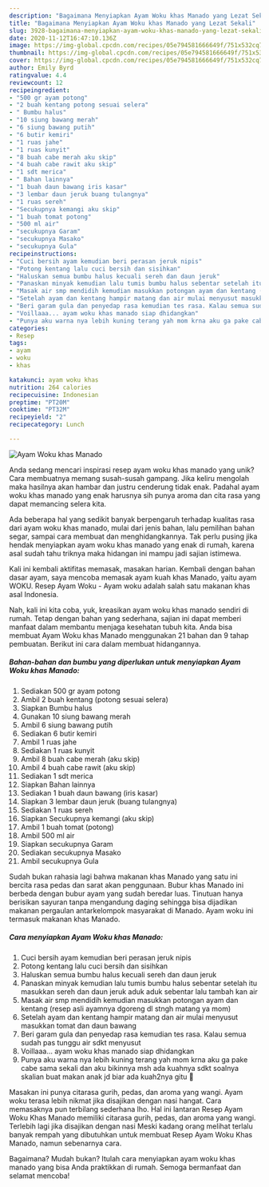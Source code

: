 ```yaml
---
description: "Bagaimana Menyiapkan Ayam Woku khas Manado yang Lezat Sekali"
title: "Bagaimana Menyiapkan Ayam Woku khas Manado yang Lezat Sekali"
slug: 3928-bagaimana-menyiapkan-ayam-woku-khas-manado-yang-lezat-sekali
date: 2020-11-12T16:47:10.136Z
image: https://img-global.cpcdn.com/recipes/05e794581666649f/751x532cq70/ayam-woku-khas-manado-foto-resep-utama.jpg
thumbnail: https://img-global.cpcdn.com/recipes/05e794581666649f/751x532cq70/ayam-woku-khas-manado-foto-resep-utama.jpg
cover: https://img-global.cpcdn.com/recipes/05e794581666649f/751x532cq70/ayam-woku-khas-manado-foto-resep-utama.jpg
author: Emily Byrd
ratingvalue: 4.4
reviewcount: 12
recipeingredient:
- "500 gr ayam potong"
- "2 buah kentang potong sesuai selera"
- " Bumbu halus"
- "10 siung bawang merah"
- "6 siung bawang putih"
- "6 butir kemiri"
- "1 ruas jahe"
- "1 ruas kunyit"
- "8 buah cabe merah aku skip"
- "4 buah cabe rawit aku skip"
- "1 sdt merica"
- " Bahan lainnya"
- "1 buah daun bawang iris kasar"
- "3 lembar daun jeruk buang tulangnya"
- "1 ruas sereh"
- "Secukupnya kemangi aku skip"
- "1 buah tomat potong"
- "500 ml air"
- "secukupnya Garam"
- "secukupnya Masako"
- "secukupnya Gula"
recipeinstructions:
- "Cuci bersih ayam kemudian beri perasan jeruk nipis"
- "Potong kentang lalu cuci bersih dan sisihkan"
- "Haluskan semua bumbu halus kecuali sereh dan daun jeruk"
- "Panaskan minyak kemudian lalu tumis bumbu halus sebentar setelah itu masukkan sereh dan daun jeruk aduk aduk sebentar lalu tambah kan air"
- "Masak air smp mendidih kemudian masukkan potongan ayam dan kentang (resep asli ayamnya dgoreng dl stngh matang ya mom)"
- "Setelah ayam dan kentang hampir matang dan air mulai menyusut masukkan tomat dan daun bawang"
- "Beri garam gula dan penyedap rasa kemudian tes rasa. Kalau semua sudah pas tunggu air sdkt menyusut"
- "Voillaaa... ayam woku khas manado siap dhidangkan"
- "Punya aku warna nya lebih kuning terang yah mom krna aku ga pake cabe sama sekali dan aku bikinnya msh ada kuahnya sdkt soalnya skalian buat makan anak jd biar ada kuah2nya gitu 🤭"
categories:
- Resep
tags:
- ayam
- woku
- khas

katakunci: ayam woku khas 
nutrition: 264 calories
recipecuisine: Indonesian
preptime: "PT20M"
cooktime: "PT32M"
recipeyield: "2"
recipecategory: Lunch

---
```



![Ayam Woku khas Manado](https://img-global.cpcdn.com/recipes/05e794581666649f/751x532cq70/ayam-woku-khas-manado-foto-resep-utama.jpg)

Anda sedang mencari inspirasi resep ayam woku khas manado yang unik? Cara membuatnya memang susah-susah gampang. Jika keliru mengolah maka hasilnya akan hambar dan justru cenderung tidak enak. Padahal ayam woku khas manado yang enak harusnya sih punya aroma dan cita rasa yang dapat memancing selera kita.

Ada beberapa hal yang sedikit banyak berpengaruh terhadap kualitas rasa dari ayam woku khas manado, mulai dari jenis bahan, lalu pemilihan bahan segar, sampai cara membuat dan menghidangkannya. Tak perlu pusing jika hendak menyiapkan ayam woku khas manado yang enak di rumah, karena asal sudah tahu triknya maka hidangan ini mampu jadi sajian istimewa.

Kali ini kembali aktifitas memasak, masakan harian. Kembali dengan bahan dasar ayam, saya mencoba memasak ayam kuah khas Manado, yaitu ayam WOKU. Resep Ayam Woku - Ayam woku adalah salah satu makanan khas asal Indonesia.


Nah, kali ini kita coba, yuk, kreasikan ayam woku khas manado sendiri di rumah. Tetap dengan bahan yang sederhana, sajian ini dapat memberi manfaat dalam membantu menjaga kesehatan tubuh kita. Anda bisa membuat Ayam Woku khas Manado menggunakan 21 bahan dan 9 tahap pembuatan. Berikut ini cara dalam membuat hidangannya.

<!--inarticleads1-->

##### Bahan-bahan dan bumbu yang diperlukan untuk menyiapkan Ayam Woku khas Manado:

1. Sediakan 500 gr ayam potong
1. Ambil 2 buah kentang (potong sesuai selera)
1. Siapkan  Bumbu halus
1. Gunakan 10 siung bawang merah
1. Ambil 6 siung bawang putih
1. Sediakan 6 butir kemiri
1. Ambil 1 ruas jahe
1. Sediakan 1 ruas kunyit
1. Ambil 8 buah cabe merah (aku skip)
1. Ambil 4 buah cabe rawit (aku skip)
1. Sediakan 1 sdt merica
1. Siapkan  Bahan lainnya
1. Sediakan 1 buah daun bawang (iris kasar)
1. Siapkan 3 lembar daun jeruk (buang tulangnya)
1. Sediakan 1 ruas sereh
1. Siapkan Secukupnya kemangi (aku skip)
1. Ambil 1 buah tomat (potong)
1. Ambil 500 ml air
1. Siapkan secukupnya Garam
1. Sediakan secukupnya Masako
1. Ambil secukupnya Gula


Sudah bukan rahasia lagi bahwa makanan khas Manado yang satu ini bercita rasa pedas dan sarat akan penggunaan. Bubur khas Manado ini berbeda dengan bubur ayam yang sudah beredar luas. Tinutuan hanya berisikan sayuran tanpa mengandung daging sehingga bisa dijadikan makanan pergaulan antarkelompok masyarakat di Manado. Ayam woku ini termasuk makanan khas Manado. 

<!--inarticleads2-->

##### Cara menyiapkan Ayam Woku khas Manado:

1. Cuci bersih ayam kemudian beri perasan jeruk nipis
1. Potong kentang lalu cuci bersih dan sisihkan
1. Haluskan semua bumbu halus kecuali sereh dan daun jeruk
1. Panaskan minyak kemudian lalu tumis bumbu halus sebentar setelah itu masukkan sereh dan daun jeruk aduk aduk sebentar lalu tambah kan air
1. Masak air smp mendidih kemudian masukkan potongan ayam dan kentang (resep asli ayamnya dgoreng dl stngh matang ya mom)
1. Setelah ayam dan kentang hampir matang dan air mulai menyusut masukkan tomat dan daun bawang
1. Beri garam gula dan penyedap rasa kemudian tes rasa. Kalau semua sudah pas tunggu air sdkt menyusut
1. Voillaaa... ayam woku khas manado siap dhidangkan
1. Punya aku warna nya lebih kuning terang yah mom krna aku ga pake cabe sama sekali dan aku bikinnya msh ada kuahnya sdkt soalnya skalian buat makan anak jd biar ada kuah2nya gitu 🤭


Masakan ini punya citarasa gurih, pedas, dan aroma yang wangi. Ayam woku terasa lebih nikmat jika disajikan dengan nasi hangat. Cara memasaknya pun terbilang sederhana lho. Hal ini lantaran Resep Ayam Woku Khas Manado memiliki citarasa gurih, pedas, dan aroma yang wangi. Terlebih lagi jika disajikan dengan nasi Meski kadang orang melihat terlalu banyak rempah yang dibutuhkan untuk membuat Resep Ayam Woku Khas Manado, namun sebenarnya cara. 

Bagaimana? Mudah bukan? Itulah cara menyiapkan ayam woku khas manado yang bisa Anda praktikkan di rumah. Semoga bermanfaat dan selamat mencoba!
